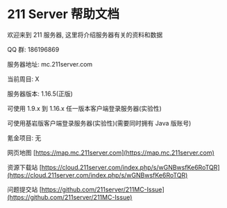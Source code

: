 # 211 Server 帮助文档

欢迎来到 211 服务器, 这里将介绍服务器有关的资料和数据

QQ 群: 186196869

服务器地址: mc.211server.com

当前周目: X

服务器版本: 1.16.5(正版)

可使用 1.9.x 到 1.16.x 任一版本客户端登录服务器(实验性)

可使用基岩版客户端登录服务器(实验性)(需要同时拥有 Java 版账号)

氪金项目: 无

网页地图 [https://map.mc.211server.com](https://map.mc.211server.com)

资源下载站 [https://cloud.211server.com/index.php/s/wGNBwsfKe6RoTQR](https://cloud.211server.com/index.php/s/wGNBwsfKe6RoTQR)

问题提交站 [https://github.com/211server/211MC-Issue](https://github.com/211server/211MC-Issue)
